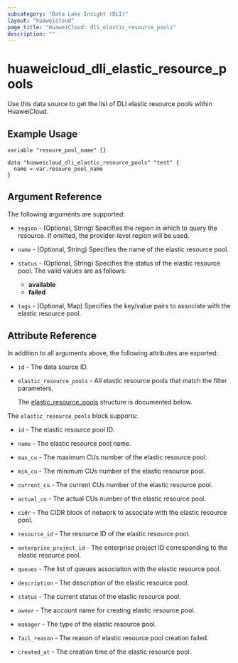 ```yaml
---
subcategory: "Data Lake Insight (DLI)"
layout: "huaweicloud"
page_title: "HuaweiCloud: dli_elastic_resource_pools"
description: ""
---
```


# huaweicloud_dli_elastic_resource_pools

Use this data source to get the list of DLI elastic resource pools within HuaweiCloud.

## Example Usage

```hcl
variable "resoure_pool_name" {}

data "huaweicloud_dli_elastic_resource_pools" "test" {
  name = var.resoure_pool_name
}
```

## Argument Reference

The following arguments are supported:

* `region` - (Optional, String) Specifies the region in which to query the resource.
  If omitted, the provider-level region will be used.

* `name` - (Optional, String) Specifies the name of the elastic resource pool.

* `status` - (Optional, String) Specifies the status of the elastic resource pool.
  The valid values are as follows:
  + **available**
  + **failed**

* `tags` - (Optional, Map) Specifies the key/value pairs to associate with the elastic resource pool.

## Attribute Reference

In addition to all arguments above, the following attributes are exported:

* `id` - The data source ID.

* `elastic_resource_pools` - All elastic resource pools that match the filter parameters.

  The [elastic_resource_pools](#elastic_resource_pools_struct) structure is documented below.

<a name="elastic_resource_pools_struct"></a>
The `elastic_resource_pools` block supports:

* `id` - The elastic resource pool ID.

* `name` - The elastic resource pool name.

* `max_cu` - The maximum CUs number of the elastic resource pool.

* `min_cu` - The minimum CUs number of the elastic resource pool.

* `current_cu` - The current CUs number of the elastic resource pool.

* `actual_cu` - The actual CUs number of the elastic resource pool.

* `cidr` - The CIDR block of network to associate with the elastic resource pool.

* `resource_id` - The resource ID of the elastic resource pool.

* `enterprise_project_id` - The enterprise project ID corresponding to the elastic resource pool.

* `queues` - The list of queues association with the elastic resource pool.

* `description` - The description of the elastic resource pool.

* `status` - The current status of the elastic resource pool.

* `owner` - The account name for creating elastic resource pool.

* `manager` - The type of the elastic resource pool.

* `fail_reason` - The reason of elastic resource pool creation failed.

* `created_at` - The creation time of the elastic resource pool.
